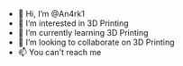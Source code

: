 - 👋 Hi, I’m @An4rk1
- 👀 I’m interested in 3D Printing
- 🌱 I’m currently learning 3D Printing
- 💞️ I’m looking to collaborate on 3D Printing
- 📫 You can't reach me

<!---
An4rk1/An4rk1 is a ✨ special ✨ repository because its `README.md` (this file) appears on your GitHub profile.
You can click the Preview link to take a look at your changes.
--->
